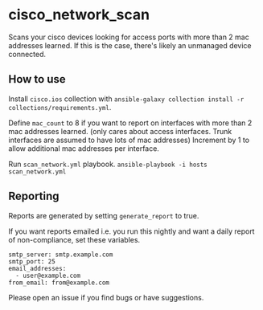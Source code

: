 # cisco_network_scan

Scans your cisco devices looking for access ports with more than 2 mac addresses learned. If this is the case, there's likely an unmanaged device connected.

## How to use

Install `cisco.ios` collection with `ansible-galaxy collection install -r collections/requirements.yml`.

Define `mac_count` to 8 if you want to report on interfaces with more than 2 mac addresses learned. (only cares about access interfaces. Trunk interfaces are assumed to have lots of mac addresses) Increment by 1 to allow additional mac addresses per interface.

Run `scan_network.yml` playbook. `ansible-playbook -i hosts scan_network.yml`

## Reporting
Reports are generated by setting `generate_report` to true.

If you want reports emailed i.e. you run this nightly and want a daily report of non-compliance, set these variables.

```
smtp_server: smtp.example.com
smtp_port: 25
email_addresses:
  - user@example.com
from_email: from@example.com
```

Please open an issue if you find bugs or have suggestions.
